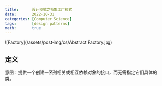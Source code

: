 ```yaml
---
title:      设计模式之抽象工厂模式
date:       2022-10-31
categories: [Computer Science]
tags:       [design patterns]
math:       true
---
```


![Factory](/assets/post-img/cs/Abstract Factory.jpg)

## 定义
意图：提供一个创建一系列相关或相互依赖对象的接口，而无需指定它们具体的类。

